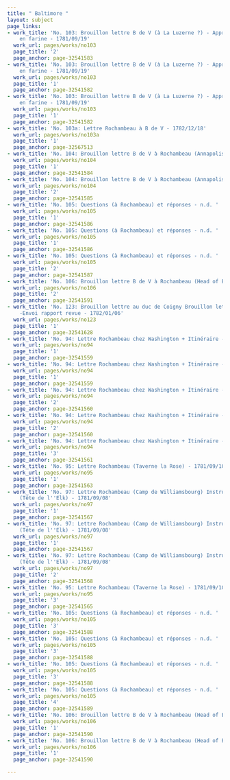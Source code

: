```yaml
---
title: " Baltimore "
layout: subject
page_links:
- work_title: 'No. 103: Brouillon lettre B de V (à La Luzerne ?) - Approvisonnement
    en farine - 1781/09/19'
  work_url: pages/works/no103
  page_title: '2'
  page_anchor: page-32541583
- work_title: 'No. 103: Brouillon lettre B de V (à La Luzerne ?) - Approvisonnement
    en farine - 1781/09/19'
  work_url: pages/works/no103
  page_title: '1'
  page_anchor: page-32541582
- work_title: 'No. 103: Brouillon lettre B de V (à La Luzerne ?) - Approvisonnement
    en farine - 1781/09/19'
  work_url: pages/works/no103
  page_title: '1'
  page_anchor: page-32541582
- work_title: 'No. 103a: Lettre Rochambeau à B de V - 1782/12/18'
  work_url: pages/works/no103a
  page_title: '1'
  page_anchor: page-32567513
- work_title: 'No. 104: Brouillon lettre B de V à Rochambeau (Annapolis) - 1781/09/18'
  work_url: pages/works/no104
  page_title: '1'
  page_anchor: page-32541584
- work_title: 'No. 104: Brouillon lettre B de V à Rochambeau (Annapolis) - 1781/09/18'
  work_url: pages/works/no104
  page_title: '2'
  page_anchor: page-32541585
- work_title: 'No. 105: Questions (à Rochambeau) et réponses - n.d. '
  work_url: pages/works/no105
  page_title: '1'
  page_anchor: page-32541586
- work_title: 'No. 105: Questions (à Rochambeau) et réponses - n.d. '
  work_url: pages/works/no105
  page_title: '1'
  page_anchor: page-32541586
- work_title: 'No. 105: Questions (à Rochambeau) et réponses - n.d. '
  work_url: pages/works/no105
  page_title: '2'
  page_anchor: page-32541587
- work_title: 'No. 106: Brouillon lettre B de V à Rochambeau (Head of Elk) - 1781/09/08'
  work_url: pages/works/no106
  page_title: '2'
  page_anchor: page-32541591
- work_title: 'No. 123: Brouillon lettre au duc de Coigny Brouillon lettre à Gribeauval
    -Envoi rapport revue - 1782/01/06'
  work_url: pages/works/no123
  page_title: '1'
  page_anchor: page-32541628
- work_title: 'No. 94: Lettre Rochambeau chez Washington + Itinéraire - 1781/09/11'
  work_url: pages/works/no94
  page_title: '1'
  page_anchor: page-32541559
- work_title: 'No. 94: Lettre Rochambeau chez Washington + Itinéraire - 1781/09/11'
  work_url: pages/works/no94
  page_title: '1'
  page_anchor: page-32541559
- work_title: 'No. 94: Lettre Rochambeau chez Washington + Itinéraire - 1781/09/11'
  work_url: pages/works/no94
  page_title: '2'
  page_anchor: page-32541560
- work_title: 'No. 94: Lettre Rochambeau chez Washington + Itinéraire - 1781/09/11'
  work_url: pages/works/no94
  page_title: '2'
  page_anchor: page-32541560
- work_title: 'No. 94: Lettre Rochambeau chez Washington + Itinéraire - 1781/09/11'
  work_url: pages/works/no94
  page_title: '3'
  page_anchor: page-32541561
- work_title: 'No. 95: Lettre Rochambeau (Taverne la Rose) - 1781/09/10'
  work_url: pages/works/no95
  page_title: '1'
  page_anchor: page-32541563
- work_title: 'No. 97: Lettre Rochambeau (Camp de Williamsbourg) Instructions Rochambeau
    (Tête de l''Elk) - 1781/09/08'
  work_url: pages/works/no97
  page_title: '1'
  page_anchor: page-32541567
- work_title: 'No. 97: Lettre Rochambeau (Camp de Williamsbourg) Instructions Rochambeau
    (Tête de l''Elk) - 1781/09/08'
  work_url: pages/works/no97
  page_title: '1'
  page_anchor: page-32541567
- work_title: 'No. 97: Lettre Rochambeau (Camp de Williamsbourg) Instructions Rochambeau
    (Tête de l''Elk) - 1781/09/08'
  work_url: pages/works/no97
  page_title: '2'
  page_anchor: page-32541568
- work_title: 'No. 95: Lettre Rochambeau (Taverne la Rose) - 1781/09/10'
  work_url: pages/works/no95
  page_title: '3'
  page_anchor: page-32541565
- work_title: 'No. 105: Questions (à Rochambeau) et réponses - n.d. '
  work_url: pages/works/no105
  page_title: '3'
  page_anchor: page-32541588
- work_title: 'No. 105: Questions (à Rochambeau) et réponses - n.d. '
  work_url: pages/works/no105
  page_title: '3'
  page_anchor: page-32541588
- work_title: 'No. 105: Questions (à Rochambeau) et réponses - n.d. '
  work_url: pages/works/no105
  page_title: '3'
  page_anchor: page-32541588
- work_title: 'No. 105: Questions (à Rochambeau) et réponses - n.d. '
  work_url: pages/works/no105
  page_title: '4'
  page_anchor: page-32541589
- work_title: 'No. 106: Brouillon lettre B de V à Rochambeau (Head of Elk) - 1781/09/08'
  work_url: pages/works/no106
  page_title: '1'
  page_anchor: page-32541590
- work_title: 'No. 106: Brouillon lettre B de V à Rochambeau (Head of Elk) - 1781/09/08'
  work_url: pages/works/no106
  page_title: '1'
  page_anchor: page-32541590

---
```

